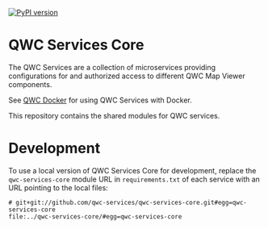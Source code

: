 [![PyPI version](https://img.shields.io/pypi/v/qwc-services-core)](https://pypi.org/project/qwc-services-core)

QWC Services Core
=================

The QWC Services are a collection of microservices providing configurations
for and authorized access to different QWC Map Viewer components.

See [QWC Docker](https://github.com/qwc-services/qwc-docker/) for
using QWC Services with Docker.

This repository contains the shared modules for QWC services.

Development
===========

To use a local version of QWC Services Core for development, replace the
`qwc-services-core` module URL in `requirements.txt` of each service with an URL
pointing to the local files:

    # git+git://github.com/qwc-services/qwc-services-core.git#egg=qwc-services-core
    file:../qwc-services-core/#egg=qwc-services-core
